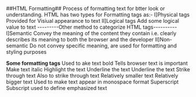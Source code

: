 ##HTML Formatting##
Process of formatting text for btter look or understanding.
HTML has two types for Formatting tags as:-
I]Physical tags
    Provided for Visiual appearance to text
II]Logical tags
    Add some logical value to text
---------Other method to categorize HTML tags----------
I]Semantic
    Convey the meaning of the content they contain i.e.  clearly describes its meaning to both the browser and the developer
II]Non-semantic
    Do not convey specific meaning, are used for formatting and styling purposes 

**Some formatting tags**
<b></b>
    Used to ake text bold
<strong></strong>
    Tells browser text is important
<i></i>
    Make text italic
<mark></mark>
    Highlight the text
<u></u>
    Underline the text
<ins></ins>
    Underline the text
<strike></strike>
    Strike through text
<del></del>
    Also to strike through text
<small></small>
    Relatively smaller text
<big></big>
    Relatively bigger text
<tt></tt>
    Used to make text appear in monospace format
<sup></sup> Superscript 
<sub></sub> Subscript
<em></em> 
    used to define emphasized text